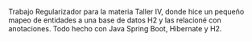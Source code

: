 Trabajo Regularizador para la materia Taller IV, donde hice un pequeño mapeo de entidades a una base de datos H2 y las relacioné con anotaciones. Todo hecho con Java Spring Boot, Hibernate y H2.
